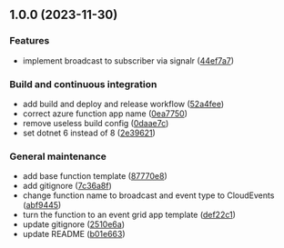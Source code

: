 ## 1.0.0 (2023-11-30)


### Features

* implement broadcast to subscriber via signalr ([44ef7a7](https://github.com/WebBased-WoDT/adt-digitaltwins-event-endpoint/commit/44ef7a75eda2542c79885885aac19246d6eb0758))


### Build and continuous integration

* add build and deploy and release workflow ([52a4fee](https://github.com/WebBased-WoDT/adt-digitaltwins-event-endpoint/commit/52a4feef6851a3c889a4992e2273359c00ec9169))
* correct azure function app name ([0ea7750](https://github.com/WebBased-WoDT/adt-digitaltwins-event-endpoint/commit/0ea7750ee70c82d1e8ce4fc27458b1ed3c9944dc))
* remove useless build config ([0daae7c](https://github.com/WebBased-WoDT/adt-digitaltwins-event-endpoint/commit/0daae7c59f8f412dab0e2e39d843959934ffdede))
* set dotnet 6 instead of 8 ([2e39621](https://github.com/WebBased-WoDT/adt-digitaltwins-event-endpoint/commit/2e39621584196ca5593cba4c170de74d867d3a6a))


### General maintenance

* add base function template ([87770e8](https://github.com/WebBased-WoDT/adt-digitaltwins-event-endpoint/commit/87770e8b0418c42ac87be611a54201da5970be1b))
* add gitignore ([7c36a8f](https://github.com/WebBased-WoDT/adt-digitaltwins-event-endpoint/commit/7c36a8f03634a448950f4214454aad119bf49f76))
* change function name to broadcast and event type to CloudEvents ([abf9445](https://github.com/WebBased-WoDT/adt-digitaltwins-event-endpoint/commit/abf94459df645b20b999b9663c568a81f50c755d))
* turn the function to an event grid app template ([def22c1](https://github.com/WebBased-WoDT/adt-digitaltwins-event-endpoint/commit/def22c1ee011d70744a1c5077dbbe61a9e59433b))
* update gitignore ([2510e6a](https://github.com/WebBased-WoDT/adt-digitaltwins-event-endpoint/commit/2510e6a18eccc746c4af927955efd694b5ab6e39))
* update README ([b01e663](https://github.com/WebBased-WoDT/adt-digitaltwins-event-endpoint/commit/b01e663931f309732b73e57504a19d6b372058d7))
